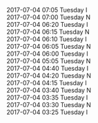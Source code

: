 2017-07-04 07:05 Tuesday  I  
2017-07-04 07:00 Tuesday  N  
2017-07-04 06:20 Tuesday  I  
2017-07-04 06:15 Tuesday  N  
2017-07-04 06:10 Tuesday  I  
2017-07-04 06:05 Tuesday  N  
2017-07-04 06:00 Tuesday  I  
2017-07-04 05:05 Tuesday  N  
2017-07-04 04:40 Tuesday  I  
2017-07-04 04:20 Tuesday  N  
2017-07-04 04:15 Tuesday  I  
2017-07-04 03:40 Tuesday  N  
2017-07-04 03:35 Tuesday  I  
2017-07-04 03:30 Tuesday  N  
2017-07-04 03:25 Tuesday  I  
